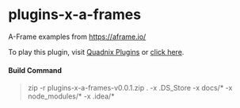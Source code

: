 # plugins-x-a-frames

A-Frame examples from https://aframe.io/

To play this plugin, visit [Quadnix Plugins](https://plugins.quadnix.com)
or [click here](https://plugins.quadnix.com/launch?author=quadnix&id=a-frames).

#### Build Command
> zip -r plugins-x-a-frames-v0.0.1.zip . -x .DS_Store -x docs/\* -x node_modules/\* -x .idea/\*
